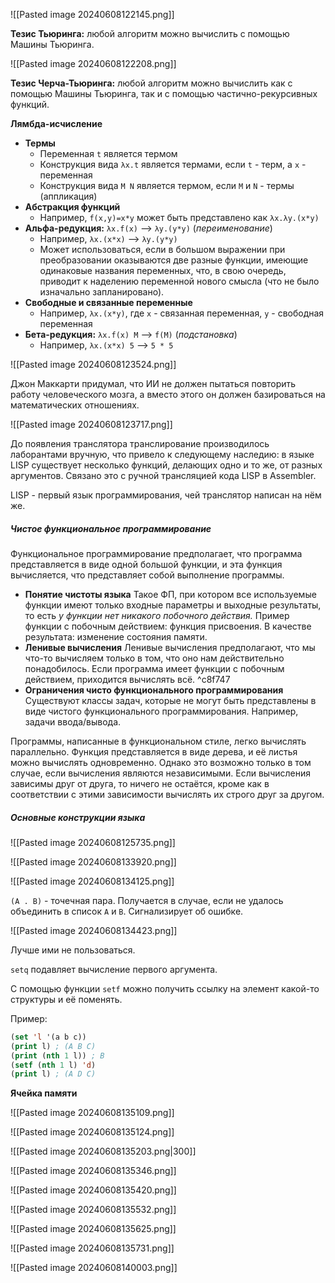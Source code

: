 ![[Pasted image 20240608122145.png]]

**Тезис Тьюринга:** любой алгоритм можно вычислить с помощью Машины Тьюринга.

![[Pasted image 20240608122208.png]]

**Тезис Черча-Тьюринга:** любой алгоритм можно вычислить как с помощью Машины Тьюринга, так и с помощью частично-рекурсивных функций.

**Лямбда-исчисление**

- **Термы**
	- Переменная `t` является термом
	- Конструкция вида `λx.t` является термами, если `t` - терм, а `x` - переменная
	- Конструкция вида `M N` является термом, если `M` и `N` - термы (аппликация)
- **Абстракция функций**
	- Например, `f(x,y)=x*y` может быть представлено как `λx.λy.(x*y)`
- **Альфа-редукция:** `λx.f(x)` --> `λy.(y*y)` (*переименование*)
	- Например, `λx.(x*x)` --> `λy.(y*y)`
	- Может использоваться, если в большом выражении при преобразовании оказываются две разные функции, имеющие одинаковые названия переменных, что, в свою очередь, приводит к наделению переменной нового смысла (что не было изначально запланировано).
- **Свободные и связанные переменные**
	- Например, `λx.(x*y)`, где `x` - связанная переменная, `y` - свободная переменная
- **Бета-редукция:** `λx.f(x) M` --> `f(M)` (*подстановка*)
	- Например, `λx.(x*x) 5` --> `5 * 5`

![[Pasted image 20240608123524.png]]

Джон Маккарти придумал, что ИИ не должен пытаться повторить работу человеческого мозга, а вместо этого он должен базироваться на математических отношениях.

![[Pasted image 20240608123717.png]]

До появления транслятора транслирование производилось лаборантами вручную, что привело к следующему наследию: в языке LISP существует несколько функций, делающих одно и то же, от разных аргументов. Связано это с ручной трансляцией кода LISP в Assembler.

LISP - первый язык программирования, чей транслятор написан на нём же.

##### Чистое функциональное программирование

Функциональное программирование предполагает, что программа представляется в виде одной большой функции, и эта функция вычисляется, что представляет собой выполнение программы.

- **Понятие чистоты языка**
	Такое ФП, при котором все используемые функции имеют только входные параметры и выходные результаты, то есть *у функции нет никакого побочного действия.*
	Пример функции с побочным действием: функция присвоения.
	В качестве результата: изменение состояния памяти.
- **Ленивые вычисления**
	Ленивые вычисления предполагают, что мы что-то вычисляем только в том, что оно нам действительно понадобилось. Если программа имеет функции с побочным действием, приходится вычислять всё. ^c8f747
- **Ограничения чисто функционального программирования**
	Существуют классы задач, которые не могут быть представлены в виде чистого функционального программирования. Например, задачи ввода/вывода.

Программы, написанные в функциональном стиле, легко вычислять параллельно. Функция представляется в виде дерева, и её листья можно вычислять одновременно. Однако это возможно только в том случае, если вычисления являются независимыми.
Если вычисления зависимы друг от друга, то ничего не остаётся, кроме как в соответствии с этими зависимости вычислять их строго друг за другом.

##### Основные конструкции языка

![[Pasted image 20240608125735.png]]

![[Pasted image 20240608133920.png]]

![[Pasted image 20240608134125.png]]

`(A . B)` - точечная пара. Получается в случае, если не удалось объединить в список `A` и `B`. Сигнализирует об ошибке.

![[Pasted image 20240608134423.png]]

Лучше ими не пользоваться.

`setq` подавляет вычисление первого аргумента.

С помощью функции `setf` можно получить ссылку на элемент какой-то структуры и её поменять.

Пример:

```lisp
(set 'l '(a b c))
(print l) ; (A B C)
(print (nth 1 l)) ; B
(setf (nth 1 l) 'd)
(print l) ; (A D C)
```

**Ячейка памяти**

![[Pasted image 20240608135109.png]]

![[Pasted image 20240608135124.png]]

![[Pasted image 20240608135203.png|300]]

![[Pasted image 20240608135346.png]]

![[Pasted image 20240608135420.png]]

![[Pasted image 20240608135532.png]]

![[Pasted image 20240608135625.png]]

![[Pasted image 20240608135731.png]]

![[Pasted image 20240608140003.png]]





